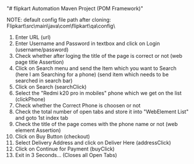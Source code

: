 "# flipkart Automation Maven Project (POM Framework)" 

NOTE: default config file path after cloning: Flipkart\src\main\java\com\flipkart\qa\config\ <br />

1. Enter URL (url)
2. Enter Username and Password in textbox and click on Login (username/password)
3. Check whether after loging the title of the page is correct or not (web page title Assertion)
4. Click on Search menu and send the Item which you want to Search (here I am Searching for a phone) (send item which needs to be searched in search bar)
5. Click on Search (searchClick)
6. Select the "Redmi k20 pro in mobiles" phone which we get on the list (clickPhone)
7. Check whether the Correct Phone is choosen or not
8. Check the total number of open tabs and store it into "WebElement List" and goto 1st index tab
9. Check the title of the page comes with the phone name or not (web element Assertion)
10. Click on Buy Button (checkout)
11. Select Delivery Address and click on Deliver Here (addressClick)
12. Click on Continue for Payment (buyClick)
13. Exit in 3 Seconds... (Closes all Open Tabs)